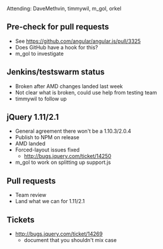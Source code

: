Attending: DaveMethvin, timmywil, m_gol, orkel

## Pre-check for pull requests
* See https://github.com/angular/angular.js/pull/3325
* Does GitHub have a hook for this?
* m_gol to investigate

## Jenkins/testswarm status
* Broken after AMD changes landed last week
* Not clear what is broken, could use help from testing team
* timmywil to follow up

## jQuery 1.11/2.1
* General agreement there won't be a 1.10.3/2.0.4
* Publish to NPM on release
* AMD landed
* Forced-layout issues fixed
  - http://bugs.jquery.com/ticket/14250
* m_gol to work on splitting up support.js

## Pull requests
* Team review
* Land what we can for 1.11/2.1

## Tickets
* http://bugs.jquery.com/ticket/14269
  - document that you shouldn't mix case
